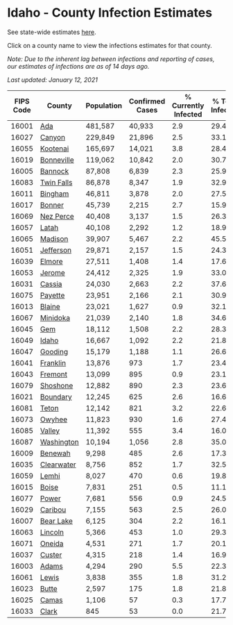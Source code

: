 # Idaho - County Infection Estimates

See state-wide estimates [here](/infections/us-id).

Click on a county name to view the infections estimates for that county.

*Note: Due to the inherent lag between infections and reporting of cases, our estimates of infections are as of 14 days ago.*

*Last updated: January 12, 2021*

|   FIPS Code |                   County |   Population |   Confirmed Cases |   % Currently Infected |   % Total Infected |
|-------------|--------------------------|--------------|-------------------|------------------------|--------------------|
|       16001 |               [Ada](ada) |      481,587 |            40,933 |                    2.9 |               29.4 |
|       16027 |         [Canyon](canyon) |      229,849 |            21,896 |                    2.5 |               33.1 |
|       16055 |     [Kootenai](kootenai) |      165,697 |            14,021 |                    3.8 |               28.4 |
|       16019 | [Bonneville](bonneville) |      119,062 |            10,842 |                    2.0 |               30.7 |
|       16005 |       [Bannock](bannock) |       87,808 |             6,839 |                    2.3 |               25.9 |
|       16083 | [Twin Falls](twin-falls) |       86,878 |             8,347 |                    1.9 |               32.9 |
|       16011 |       [Bingham](bingham) |       46,811 |             3,878 |                    2.0 |               27.5 |
|       16017 |         [Bonner](bonner) |       45,739 |             2,215 |                    2.7 |               15.9 |
|       16069 |   [Nez Perce](nez-perce) |       40,408 |             3,137 |                    1.5 |               26.3 |
|       16057 |           [Latah](latah) |       40,108 |             2,292 |                    1.2 |               18.9 |
|       16065 |       [Madison](madison) |       39,907 |             5,467 |                    2.2 |               45.5 |
|       16051 |   [Jefferson](jefferson) |       29,871 |             2,157 |                    1.5 |               24.3 |
|       16039 |         [Elmore](elmore) |       27,511 |             1,408 |                    1.4 |               17.6 |
|       16053 |         [Jerome](jerome) |       24,412 |             2,325 |                    1.9 |               33.0 |
|       16031 |         [Cassia](cassia) |       24,030 |             2,663 |                    2.2 |               37.6 |
|       16075 |       [Payette](payette) |       23,951 |             2,166 |                    2.1 |               30.9 |
|       16013 |         [Blaine](blaine) |       23,021 |             1,627 |                    0.9 |               32.1 |
|       16067 |     [Minidoka](minidoka) |       21,039 |             2,140 |                    1.8 |               34.6 |
|       16045 |               [Gem](gem) |       18,112 |             1,508 |                    2.2 |               28.3 |
|       16049 |           [Idaho](idaho) |       16,667 |             1,092 |                    2.2 |               21.8 |
|       16047 |       [Gooding](gooding) |       15,179 |             1,188 |                    1.1 |               26.6 |
|       16041 |     [Franklin](franklin) |       13,876 |               973 |                    1.7 |               23.4 |
|       16043 |       [Fremont](fremont) |       13,099 |               895 |                    0.9 |               23.1 |
|       16079 |     [Shoshone](shoshone) |       12,882 |               890 |                    2.3 |               23.6 |
|       16021 |     [Boundary](boundary) |       12,245 |               625 |                    2.6 |               16.6 |
|       16081 |           [Teton](teton) |       12,142 |               821 |                    3.2 |               22.6 |
|       16073 |         [Owyhee](owyhee) |       11,823 |               930 |                    1.6 |               27.4 |
|       16085 |         [Valley](valley) |       11,392 |               555 |                    3.4 |               16.0 |
|       16087 | [Washington](washington) |       10,194 |             1,056 |                    2.8 |               35.0 |
|       16009 |       [Benewah](benewah) |        9,298 |               485 |                    2.6 |               17.3 |
|       16035 | [Clearwater](clearwater) |        8,756 |               852 |                    1.7 |               32.5 |
|       16059 |           [Lemhi](lemhi) |        8,027 |               470 |                    0.6 |               19.8 |
|       16015 |           [Boise](boise) |        7,831 |               251 |                    0.5 |               11.1 |
|       16077 |           [Power](power) |        7,681 |               556 |                    0.9 |               24.5 |
|       16029 |       [Caribou](caribou) |        7,155 |               563 |                    2.5 |               26.0 |
|       16007 |   [Bear Lake](bear-lake) |        6,125 |               304 |                    2.2 |               16.1 |
|       16063 |       [Lincoln](lincoln) |        5,366 |               453 |                    1.0 |               29.3 |
|       16071 |         [Oneida](oneida) |        4,531 |               271 |                    1.7 |               20.1 |
|       16037 |         [Custer](custer) |        4,315 |               218 |                    1.4 |               16.9 |
|       16003 |           [Adams](adams) |        4,294 |               290 |                    5.5 |               22.3 |
|       16061 |           [Lewis](lewis) |        3,838 |               355 |                    1.8 |               31.2 |
|       16023 |           [Butte](butte) |        2,597 |               175 |                    1.8 |               21.8 |
|       16025 |           [Camas](camas) |        1,106 |                57 |                    0.3 |               17.7 |
|       16033 |           [Clark](clark) |          845 |                53 |                    0.0 |               21.7 |